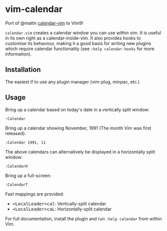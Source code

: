 # vim-calendar

Port of @mattn [calendar-vim][1] to Vim9!

`calendar.vim` creates a calendar window you can use within vim. It is useful
in its own right as a calendar-inside-vim. It also provides hooks to customise
its behaviour, making it a good basis for writing new plugins which require
calendar functionality (see `:help calendar-hooks` for more information).

## Installation

The easiest if to use any plugin manager (vim-plug, minpac, etc.)

## Usage

Bring up a calendar based on today's date in a vertically split window:

    :Calendar

Bring up a calendar showing November, 1991 (The month Vim was first released):

    :Calendar 1991, 11

The above calendars can alternatively be displayed in a horizontally split
window:

    :CalendarH

Bring up a full-screen:

    :CalendarT

Fast mappings are provided:

- <kbd>&lt;LocalLeader&gt;cal</kbd>: Vertically-split calendar
- <kbd>&lt;LocalLeader&gt;caL</kbd>: Horizontally-split calendar

For full documentation, install the plugin and run `:help calendar` from
within Vim.

<!-- DO NOT REMOVE vim-markdown-extras references DO NOT REMOVE-->

[1]: https://github.com/mattn/calendar-vim
